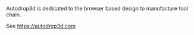 Autodrop3d is dedicated to the browser based design to manufacture tool chain.

See https://autodrop3d.com

